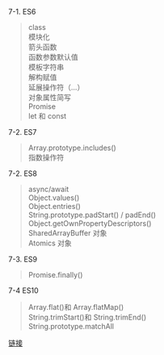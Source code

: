 7-1. ES6

> class  
> 模块化  
> 箭头函数  
> 函数参数默认值  
> 模板字符串  
> 解构赋值  
> 延展操作符（...）  
> 对象属性简写  
> Promise  
> let 和 const

7-2. ES7

> Array.prototype.includes()  
> 指数操作符

7-2. ES8

> async/await  
> Object.values()  
> Object.entries()  
> String.prototype.padStart() / padEnd()  
> Object.getOwnPropertyDescriptors()  
> SharedArrayBuffer 对象  
> Atomics 对象

7-3. ES9

> Promise.finally()

7-4 ES10

> Array.flat()和 Array.flatMap()  
> String.trimStart()和 String.trimEnd()  
> String.prototype.matchAll

[链接](https://segmentfault.com/a/1190000039272641)
